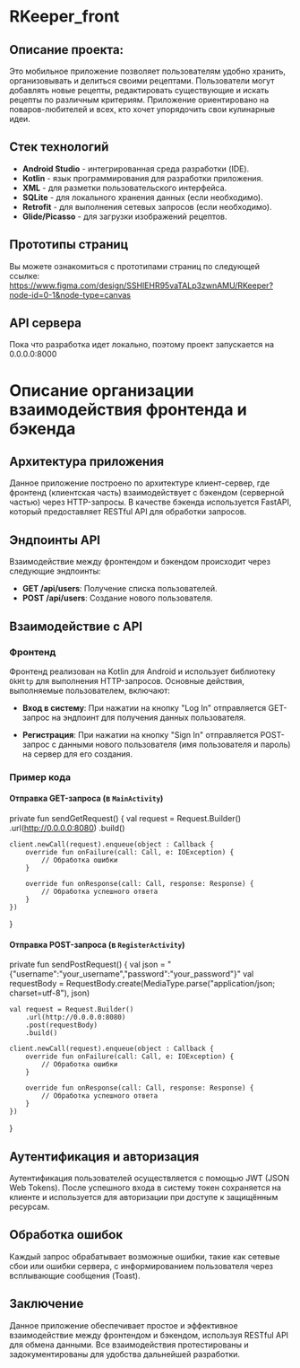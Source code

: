 # RKeeper_front
## Описание проекта:
Это мобильное приложение позволяет пользователям удобно хранить, организовывать и делиться своими рецептами. Пользователи могут добавлять новые рецепты, редактировать существующие и искать рецепты по различным критериям. Приложение ориентировано на поваров-любителей и всех, кто хочет упорядочить свои кулинарные идеи.

## Стек технологий
- **Android Studio** - интегрированная среда разработки (IDE).
- **Kotlin** - язык программирования для разработки приложения.
- **XML** - для разметки пользовательского интерфейса.
- **SQLite** - для локального хранения данных (если необходимо).
- **Retrofit** - для выполнения сетевых запросов (если необходимо).
- **Glide/Picasso** - для загрузки изображений рецептов.

## Прототипы страниц
Вы можете ознакомиться с прототипами страниц по следующей ссылке: https://www.figma.com/design/SSHlEHR95vaTALp3zwnAMU/RKeeper?node-id=0-1&node-type=canvas

## API сервера
Пока что разработка идет локально, поэтому проект запускается на 0.0.0.0:8000

# Описание организации взаимодействия фронтенда и бэкенда

## Архитектура приложения

Данное приложение построено по архитектуре клиент-сервер, где фронтенд (клиентская часть) взаимодействует с бэкендом (серверной частью) через HTTP-запросы. В качестве бэкенда используется FastAPI, который предоставляет RESTful API для обработки запросов.

## Эндпоинты API

Взаимодействие между фронтендом и бэкендом происходит через следующие эндпоинты:

- **GET /api/users**: Получение списка пользователей.
- **POST /api/users**: Создание нового пользователя.

## Взаимодействие с API

### Фронтенд

Фронтенд реализован на Kotlin для Android и использует библиотеку `OkHttp` для выполнения HTTP-запросов. Основные действия, выполняемые пользователем, включают:

- **Вход в систему**: При нажатии на кнопку "Log In" отправляется GET-запрос на эндпоинт для получения данных пользователя.
  
- **Регистрация**: При нажатии на кнопку "Sign In" отправляется POST-запрос с данными нового пользователя (имя пользователя и пароль) на сервер для его создания.

### Пример кода

#### Отправка GET-запроса (в `MainActivity`)
private fun sendGetRequest() {
    val request = Request.Builder()
        .url(http://0.0.0.0:8080)
        .build()

    client.newCall(request).enqueue(object : Callback {
        override fun onFailure(call: Call, e: IOException) {
            // Обработка ошибки
        }

        override fun onResponse(call: Call, response: Response) {
            // Обработка успешного ответа
        }
    })
}
#### Отправка POST-запроса (в `RegisterActivity`)
private fun sendPostRequest() {
    val json = "{\"username\":\"your_username\",\"password\":\"your_password\"}"
    val requestBody = RequestBody.create(MediaType.parse("application/json; charset=utf-8"), json)

    val request = Request.Builder()
        .url(http://0.0.0.0:8080)
        .post(requestBody)
        .build()

    client.newCall(request).enqueue(object : Callback {
        override fun onFailure(call: Call, e: IOException) {
            // Обработка ошибки
        }

        override fun onResponse(call: Call, response: Response) {
            // Обработка успешного ответа
        }
    })
}
## Аутентификация и авторизация

Аутентификация пользователей осуществляется с помощью JWT (JSON Web Tokens). После успешного входа в систему токен сохраняется на клиенте и используется для авторизации при доступе к защищённым ресурсам.

## Обработка ошибок

Каждый запрос обрабатывает возможные ошибки, такие как сетевые сбои или ошибки сервера, с информированием пользователя через всплывающие сообщения (Toast).

## Заключение

Данное приложение обеспечивает простое и эффективное взаимодействие между фронтендом и бэкендом, используя RESTful API для обмена данными. Все взаимодействия протестированы и задокументированы для удобства дальнейшей разработки.

